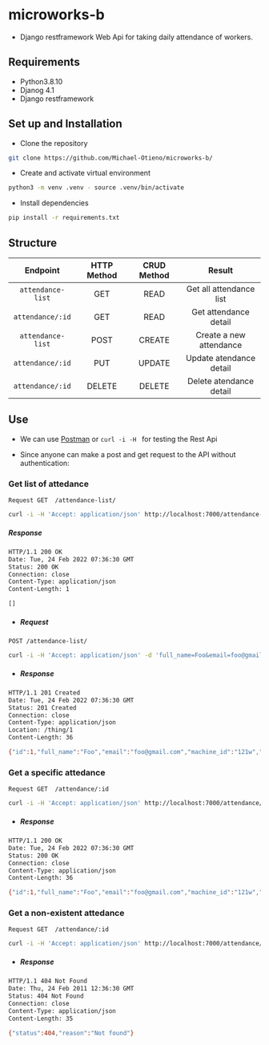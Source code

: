 # microworks-b
- Django restframework Web Api for taking daily attendance of workers.

## Requirements

- Python3.8.10
- Djanog 4.1
- Django restframework

## Set up and Installation
- Clone the repository
```bash
git clone https://github.com/Michael-Otieno/microworks-b/
```
 - Create and activate virtual environment
 ```bash
 python3 -m venv .venv - source .venv/bin/activate  
 ```
 - Install dependencies
  ```bash
pip install -r requirements.txt 
 ```
 ## Structure
 | Endpoint | HTTP Method   | CRUD Method  | Result |
| :---:   | :---: | :---: |:---: |
| `attendance-list` | GET   | READ  |Get all attendance list  |
| `attendance/:id` | GET   | READ  |Get attendance detail  |
| `attendance-list` | POST  | CREATE  |Create a new attendance  |
| `attendance/:id` | PUT   | UPDATE  |Update atendance detail  |
| `attendance/:id` | DELETE  | DELETE |Delete atendance detail  |

## Use
- We can use [Postman](https://www.postman.com/) or `curl -i -H ` for testing the Rest Api
 
- Since anyone can make a post and get request to the API without authentication:
### Get list of attedance
 `Request GET  /attendance-list/`
 ```bash
 curl -i -H 'Accept: application/json' http://localhost:7000/attendance-list/
 ```

##### Response
```bash 
HTTP/1.1 200 OK
Date: Tue, 24 Feb 2022 07:36:30 GMT
Status: 200 OK
Connection: close
Content-Type: application/json
Content-Length: 1

[]

 ```
 
- ##### Request
 `POST /attendance-list/`
 ```bash
 curl -i -H 'Accept: application/json' -d 'full_name=Foo&email=foo@gmail.com&machine_id=121w&availability=Present' http://localhost:7000/attendance-list/
 ```

- ##### Response
```bash 
HTTP/1.1 201 Created
Date: Tue, 24 Feb 2022 07:36:30 GMT
Status: 201 Created
Connection: close
Content-Type: application/json
Location: /thing/1
Content-Length: 36

{"id":1,"full_name":"Foo","email":"foo@gmail.com","machine_id":"121w","availability":"Present"}

 ```
 
### Get a specific attedance
 `Request GET  /attendance/:id`
 ```bash
 curl -i -H 'Accept: application/json' http://localhost:7000/attendance/1
 ```
 - ##### Response
```bash 
HTTP/1.1 200 OK
Date: Tue, 24 Feb 2022 07:36:30 GMT
Status: 200 OK
Connection: close
Content-Type: application/json
Content-Length: 36

{"id":1,"full_name":"Foo","email":"foo@gmail.com","machine_id":"121w","availability":"Present"}

 ```
 ### Get a non-existent attedance
 `Request GET  /attendance/:id`
 ```bash
 curl -i -H 'Accept: application/json' http://localhost:7000/attendance/5
 ```
  - ##### Response
  ```bash
  HTTP/1.1 404 Not Found
Date: Thu, 24 Feb 2011 12:36:30 GMT
Status: 404 Not Found
Connection: close
Content-Type: application/json
Content-Length: 35

{"status":404,"reason":"Not found"}
```
